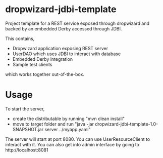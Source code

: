 dropwizard-jdbi-template
========================

Project template for a REST service exposed through dropwizard and backed by an embedded Derby accessed through JDBI.

This contains,

- Dropwizard application exposing REST server
- UserDAO which uses JDBI to interact with database
- Embedded Derby integration
- Sample test clients

which works together out-of-the-box.

Usage
=====

To start the server,

- create the distributable by running "mvn clean install"
- move to target folder and run "java -jar dropwizard-jdbi-template-1.0-SNAPSHOT.jar server ../myapp.yaml"

The server will start at port 8080. You can use UserResourceClient to interact with it. You can also get into admin interface by going to http://localhost:8081



